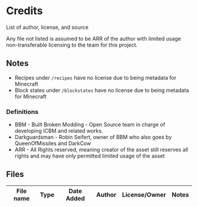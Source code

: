 # Credits

List of author, license, and source

Any file not listed is assumed to be ARR of the author with limited usage non-transferable licensing to the team for this project.

## Notes

* Recipes under `/recipes` have no license due to being metadata for Minecraft
* Block states under `/blockstates` have no license due to being metadata for Minecraft

### Definitions

* BBM - Built Broken Modding - Open Source team in charge of developing ICBM and related works.
* Darkguardsman - Robin Seifert, owner of BBM who also goes by QueenOfMissiles and DarkCow
* ARR - All Rights reserved, meaning creator of the asset still reserves all rights and may have only permitted limited usage of the asset

## Files

| File name                                        | Type     | Date Added | Author             | License/Owner                                             | Notes                                                        |
|--------------------------------------------------|----------|------------|--------------------|-----------------------------------------------------------|--------------------------------------------------------------|
